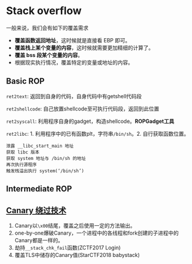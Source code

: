 # Stack overflow

一般来说，我们会有如下的覆盖需求

- **覆盖函数返回地址**，这时候就是直接看 EBP 即可。
- **覆盖栈上某个变量的内容**，这时候就需要更加精细的计算了。
- **覆盖 bss 段某个变量的内容**。
- 根据现实执行情况，覆盖特定的变量或地址的内容。

## Basic ROP

`ret2text`: 返回到自身的代码，自身代码中有getshell代码段

`ret2shellcode`: 自己放置shellcode至可执行代码段，返回到此位置

`ret2syscall`: 利用程序自身的gadget，构造shellcode。**ROPGadget工具**

`ret2libc`: 1. 利用程序中的已有函数plt，字符串`/bin/sh`。2. 自行获取函数位置。

```
泄露 __libc_start_main 地址
获取 libc 版本
获取 system 地址与 /bin/sh 的地址
再次执行源程序
触发栈溢出执行 system(‘/bin/sh’)
```

## Intermediate ROP





## [Canary 绕过技术](https://ctf-wiki.github.io/ctf-wiki/pwn/linux/mitigation/canary-zh/#gcc-canary)

1. Canary以`\x00`结尾，覆盖之后使用一定的方法输出。
2. one-by-one爆破Canary，一个进程中的各线程和fork创建的子进程中的Canary都是一样的。
3. 劫持`__stack_chk_fail`函数(ZCTF2017 Login)
4. 覆盖TLS中储存的Canary值(StarCTF2018 babystack)